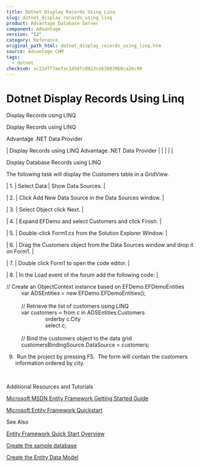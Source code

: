 ```yaml
---
title: Dotnet Display Records Using Linq
slug: dotnet_display_records_using_linq
product: Advantage Database Server
component: Advantage
version: "12"
category: Reference
original_path_html: dotnet_display_records_using_linq.htm
source: Advantage CHM
tags:
  - dotnet
checksum: ac22dff7eefac1450fc8023ce63b839b8ca26c99
---
```


# Dotnet Display Records Using Linq

Display Records using LINQ

Display Records using LINQ

Advantage .NET Data Provider

| Display Records using LINQ  Advantage .NET Data Provider |  |  |  |  |

Display Database Records using LINQ

The following task will display the Customers table in a GridView.

| 1. | Select Data | Show Data Sources. |

| 2. | Click Add New Data Source in the Data Sources window. |

| 3. | Select Object click Next. |

| 4. | Expand EFDemo and select Customers and click Finish. |

| 5. | Double-click Form1.cs from the Solution Explorer Window. |

| 6. | Drag the Customers object from the Data Sources window and drop it on Form1. |

| 7. | Double click Form1 to open the code editor. |

| 8. | In the Load event of the forum add the following code: |

// Create an ObjectContext instance based on EFDemo.EFDemoEntities  
           var ADSEntities = new EFDemo.EFDemoEntities();  
   
           // Retrieve the list of customers using LINQ  
           var customers = from c in ADSEntities.Customers  
                           orderby c.City  
                           select c;  
   
           // Bind the customers object to the data grid  
           customersBindingSource.DataSource = customers;

9.  Run the project by pressing F5.  The form will contain the customers information ordered by city.

 

Additional Resources and Tutorials

[Microsoft MSDN Entity Framework Getting Started Guide](http://msdn.microsoft.com/en-us/library/bb386876.aspx)

[Microsoft Entity Framework Quickstart](http://msdn.microsoft.com/en-us/library/bb399182.aspx)

See Also

[Entity Framework Quick Start Overview](dotnet_entity_quick_start_overview.md)

[Create the sample database](dotnet_create_sample_database.md)

[Create the Entity Data Model](dotnet_create_an_entity_model.md)
